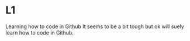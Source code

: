 # L1
Learning how to code in Github
It seems to be a bit tough but ok will suely learn how to code in Github.
